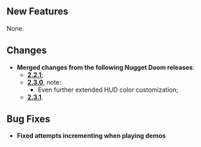 ## New Features

None.

## Changes

- **Merged changes from the following Nugget Doom releases**:
	- [**2.2.1**](https://github.com/MrAlaux/Nugget-Doom/releases/tag/nugget-doom-2.2.1);
	- [**2.3.0**](https://github.com/MrAlaux/Nugget-Doom/releases/tag/nugget-doom-2.3.0), note:
    	- Even further extended HUD color customization;
	- [**2.3.1**](https://github.com/MrAlaux/Nugget-Doom/releases/tag/nugget-doom-2.3.1).

## Bug Fixes

- **Fixed attempts incrementing when playing demos**